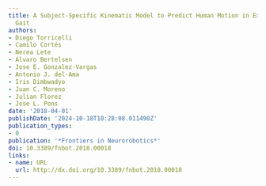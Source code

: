 ```yaml
---
title: A Subject-Specific Kinematic Model to Predict Human Motion in Exoskeleton-Assisted
  Gait
authors:
- Diego Torricelli
- Camilo Cortés
- Nerea Lete
- Álvaro Bertelsen
- Jose E. Gonzalez-Vargas
- Antonio J. del-Ama
- Iris Dimbwadyo
- Juan C. Moreno
- Julian Florez
- Jose L. Pons
date: '2018-04-01'
publishDate: '2024-10-18T10:28:08.011490Z'
publication_types:
- 0
publication: '*Frontiers in Neurorobotics*'
doi: 10.3389/fnbot.2018.00018
links:
- name: URL
  url: http://dx.doi.org/10.3389/fnbot.2018.00018
---
```

